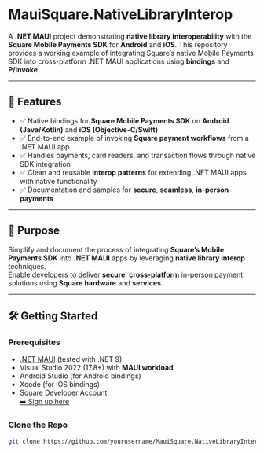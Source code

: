 # MauiSquare.NativeLibraryInterop

A **.NET MAUI** project demonstrating **native library interoperability** with the **Square Mobile Payments SDK** for **Android** and **iOS**. This repository provides a working example of integrating Square’s native Mobile Payments SDK into cross-platform .NET MAUI applications using **bindings** and **P/Invoke**.

---

## 🚀 Features

- ✅ Native bindings for **Square Mobile Payments SDK** on **Android (Java/Kotlin)** and **iOS (Objective-C/Swift)**  
- ✅ End-to-end example of invoking **Square payment workflows** from a .NET MAUI app  
- ✅ Handles payments, card readers, and transaction flows through native SDK integration  
- ✅ Clean and reusable **interop patterns** for extending .NET MAUI apps with native functionality  
- ✅ Documentation and samples for **secure**, **seamless**, **in-person payments**

---

## 🎯 Purpose

Simplify and document the process of integrating **Square’s Mobile Payments SDK** into **.NET MAUI** apps by leveraging **native library interop** techniques.  
Enable developers to deliver **secure**, **cross-platform** in-person payment solutions using **Square hardware** and **services**.

---

## 🛠️ Getting Started

### Prerequisites

- [.NET MAUI](https://learn.microsoft.com/en-us/dotnet/maui/what-is-maui) (tested with .NET 9)
- Visual Studio 2022 (17.8+) with **MAUI workload**
- Android Studio (for Android bindings)
- Xcode (for iOS bindings)
- Square Developer Account  
  [➡️ Sign up here](https://developer.squareup.com/us/en)

### Clone the Repo

```bash
git clone https://github.com/yourusername/MauiSquare.NativeLibraryInterop.git
